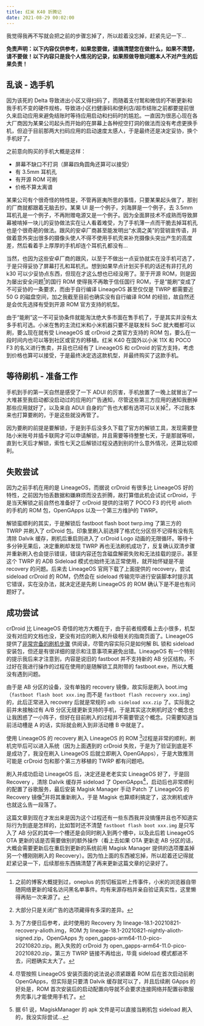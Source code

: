 ```yaml
---
title: 红米 K40 折腾记
date: 2021-08-29 00:02:00
---
```


我觉得我再不写就会把之前的步骤忘掉了，所以趁着没忘掉，赶紧先记一下...

**免责声明：以下内容仅供参考，如果您要做，请搞清楚您在做什么，如果不清楚，请不要做！以下内容只是我个人情况的记录，如果照做导致问题本人不对产生的后果负责！**

## 乱谈 - 选手机

因为该死的 Delta 导致进出小区又得扫码了，而随着支付鹫和微信的不断更新和我手机不变的硬件规格，导致进小区扫健康码和便利店/超市结账之前都要提前很久来启动应用来避免结账时等待应用启动和扫码时的尴尬。一直因为很恶心现在各大厂商因为某果公司起头而开始的在屏幕上各种挖空打洞的做法而没有考虑更换手机，但迫于目前那两大扫码应用的启动速度太感人，于是最终还是决定妥协，换个手机好了。

之前意向购买的手机大概是这样：

 - 屏幕不缺口不打洞（屏幕四角圆角还算可以接受）
 - 有 3.5mm 耳机孔
 - 有开源 ROM 可刷
 - 价格不算太离谱

某果公司有个很奇怪的特性是，不管再匪夷所思的事情，只要某果起头做了，那别的厂商就都跟着无脑去抄。某果 UI 是一个例子，刘海屏是一个例子，去 3.5mm 耳机孔是一个例子，不再附赠电源又是一个例子。因为全面屏技术不成熟而导致屏幕被啃掉一块儿的妥协做法实在让人看着难受，为了手机薄一点而干脆去掉耳机孔也是个很奇葩的做法。跟风的安卓厂商甚至能发明出“水滴之美”的营销宣传语，并做着意外突出很多的摄像头使人不得不使用手机壳来补充摄像头突出产生的高度差，然后看着手上厚厚的手机却连个耳机孔都没有...

当然，也因为这些安卓厂商的跟风，以至于不做出一点妥协就实在没手机可选了，于是只得妥协了屏幕打孔和耳机孔。想到如果早点计划买手机的话还有非打孔的 k30 可以少妥协点东西，但现在才这么想也已经没用了。至于开源 ROM，则是因为屡出安全问题[^1]的国行 ROM 使得我不再敢于信任国行 ROM，于是“能刷”变成了不可妥协的一条要求，而由于自行编译 LineageOS 甚至仅仅是 TWRP 都需要近 50 G 的磁盘空间，加之我截至目前也确实没有自行编译 ROM 的经验，故自然还是会优先选择有受到开源 ROM 官方支持的机型。

[^1]: 之前的博客大概提到过，oneplus 的剪切板监听上传事件，小米的浏览器自带随网络更新的域名访问黑名单事件。均有来源存档并亲自验证真实性，这里懒得再贴一次来源了。

由于“能刷”这一不可妥协条件就能淘汰绝大多市面在售手机了，于是其实并没有太多手机可选。小米在售的主流红米和小米机器只要不是联发科 SoC 就大概都可以刷，要么现在就有受 LineageOS 或 crDroid 之类官方支持的 ROM 包，要么在一段时间内也可以等到社区或官方的移植。红米 K40 在国外以小米 11X 和 POCO F3 的名义进行售卖，并且也已经有了 LineageOS 和 crDroid 的官方支持，考虑到价格也算可以接受，于是最终决定选这款机型，并最终购买了这款手机。

## 等待刷机 - 准备工作

手机到手的第一天自然是感受了一下 ADUI 的厉害，手机放置了一晚上就冒出了一大堆甚至我启动都没启动过的应用的广告通知，尽管这些第三方应用的通知我删掉那些应用就好了，以及来自 ADUI 自身的广告也大都有选项可以关掉[^2]，不过我本来也打算要刷的，于是这些就没再管了。

[^2]: 大部分只是关闭广告的选项藏得有多深的差异。

因为要刷的前提是要解锁，于是到手后没多久下载了官方的解锁工具，发现需要登陆小米账号并插卡联网才可以申请解锁，并且需要等待整整七天，于是那就等呗，直到七天后才解锁，索性七天之后解锁过程没遇到别的什么意外情况，还算比较顺利。

## 失败尝试

因为之前手机在用的是 LineageOS，而据说 crDroid 有很多比 LineageOS 好的特性，之前因为怕丢数据和嫌麻烦而没去折腾，故打算借此机会试试 crDroid，于是当天解锁之前自然也准备好了 crDroid 提供的注明了 POCO F3 的代号 alioth 的手机的 ROM 包，OpenGApps 以及一个第三方维护的 TWRP。

解锁蛮顺利的其实，于是解锁后 fastboot flash boot twrp.img 了第三方的 TWRP 并刷入了 crDroid 包。印象里刷入前选择了格式化分区但不记得有没有先清除 Dalvik 缓存，刷机后重启则进入了 crDroid Logo 动画的无限循环。等待十多分钟无果后，决定重刷却发现 TWRP 再也无法刷机成功了，反复确认双清步骤并重新刷入也会提示错误，错误内容还包含磁盘解密失败和无法挂载的提示，甚至这个 TWRP 的 ADB Sideload 模式也始终无法正常使用，就开始怀疑是不是 recovery 的问题。后来去 LineageOS 官网下载了上面提供的 recovery，尝试 sideload crDroid 的 ROM，仍然会在 sideload 传输完毕进行安装脚本时提示其它错误，实在没办法，就决定还是先刷 LineageOS 的 ROM 确认下是不是也有问题好了。

## 成功尝试

crDroid 比 LineageOS 奇怪的地方大概在于，由于前者规模看上去小很多，机型没有对应的文档也没，更没有对应的刷入和升级相关的指南页面了。LineageOS 提供了[非常完备的刷机步骤](https://wiki.lineageos.org/devices/alioth/install) 供阅读，尽管内容实际只是如何解 BL 锁和 sideload 安装包，但还是有很详细的提示和注意事项来避免出错。LineageOS 有一个特别的提示我后来才注意到，内容是说旧的 fastboot 并不支持新的 AB 分区结构，不过好在我进行操作的过程在使用的是随解锁工具附带的 fastboot.exe，所以大概没有遇到问题。

由于是 AB 分区的设备，没有单独的 recovery 镜像，故实际是刷入 boot.img （`fastboot flash boot xxx.img` 而不是 `fastboot flash recovery xxx.img`）的，此后正常进入 recovery 后就是常规的 `adb sideload xxx.zip` 了。实际我之前并未接触过有 A/B 分区无缝更新支持的手机，于是其实这次刷机时这个概念也让我困惑了一小阵子，但好在目前刷入的过程并不需要管这个概念。只需要知道当前活动槽是 A 的话，实际就会刷入到非活动槽 B 中就是了。

使用 LineageOS 的 recovery 刷入 LineageOS 的 ROM [^3]过程是非常的顺利，刷机完毕后可以进入系统（因为上面遇到的 crDroid 失败，于是为了验证到底是不是成功了，我没在刷入 LineageOS 后就立即刷入 OpenGApps），于是大致推测可能是 crDroid 包和那个第三方移植的 TWRP 都有问题吧。

[^3]: 为了方便日后参考，此时使用的 Recovery 为 lineage-18.1-20210821-recovery-alioth.img，ROM 为 lineage-18.1-20210821-nightly-alioth-signed.zip，OpenGApps 为 open_gapps-arm64-11.0-pico-20210820.zip。刷入失败的 crDroid 为 open_gapps-arm64-11.0-pico-20210820.zip，第三方 TWRP 链接不再给出，毕竟 sideload 模式都进不去，问题确实太大了。

刷入并成功启动 LineageOS 后，决定还是老老实实 LineageOS 好了，于是回 Recovery ，清除 Dalvik 缓存并 sideload 了 OpenGApps[^4]，启动后也非常顺利的配置了谷歌服务，最后安装 Magisk Manager 手动 Patch 了 LineageOS 的 Recovery 镜像[^5]并将其重新刷入，于是 Magisk 也算顺利搞定了，这次刷机或许也就这么告一段落了。

[^4]: 尽管按照 LineageOS 安装页面的说法说必须紧跟着 ROM 后在首次启动前刷 OpenGApps，但实际是只要清 Dalvik 缓存就可以了，并且后续刷 GApps 的好处是，ROM 首次安装后的启动配置向导就不会要求连接网络并配置谷歌服务完事儿才能使用手机了。

[^5]: 据 61 说，MagiskManager 的 apk 文件是可以直接当刷机包 sideload 刷入的，我没实际尝试...

这篇文章到现在才发出来是因为这个过程还有一些东西我并没搞懂并且也不知道实际行为到底是怎样的，比如暂时还不清楚 `fastboot flash boot xxx.img` 是只写入了 AB 分区的其中一个槽还是会同时刷入到两个槽中，以及此后若 LineageOS OTA 更新的话是否需要做别的额外操作（看上去如果 OTA 更新走 AB 分区的话，大概会需要更新后在重启到更新的系统前用 Magisk Manager 提供的选项覆盖掉另一个槽刚刚刷入的 Recovery）。因为怕上面的东西被忘掉，所以趁着还记得就赶紧记录一下，后续那些东西搞清楚了再来更新这篇文章的记录好了。
